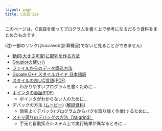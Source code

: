 ```yaml
---
layout: page
title: C言語Tips
---
```


このページは，C言語を使ってプログラムを書く上で参考になるだろう資料をまとめたものです．

(注:一部のリンクはlocalweb(計算機室)でないと見ることができません)

* [動的(大きさ可変)に配列を作る方法]({{site.baseurl}}/tips/array_howto.html)
* [Gnuplotの使い方]({{site.baseurl}}/tips/gnuplot_howto.html)
* [ファイルからのデータ読込方法]({{site.baseurl}}/tips/readdata_howto.html)
* [Google C++ スタイルガイド 日本語訳](http://www.textdrop.net/google-styleguide-ja/cppguide.xml)
* [スタイルの良いC言語(PDF)](http://localweb.ecei.tohoku.ac.jp/~enshu25/p1-3_c_style.pdf)
    * わかりやすいプログラムを書くために…
* [ポインタの裏話(PDF)](http://localweb.ecei.tohoku.ac.jp/~enshu25/p2-3_pointer.pdf)
    * ポインタがわからない人のために…
* デバックの方法 ([ムービー](https://www.youtube.com/watch?v=p7XdkrlFXnU))
([解説資料](http://localweb.ecei.tohoku.ac.jp/~enshu25/emacs-gdb.pdf))
    * 効率よくデバック(プログラムからバグを取り除く作業)するために…
* [メモリ周りのデバッグの方法（Valgrind）](tips/valgrind.html)
    * 手元と自動採点システム上で実行結果が異なるときに…



